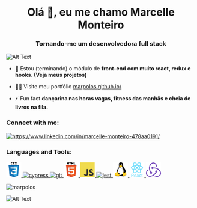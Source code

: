 <h1 align="center">Olá 👋, eu me chamo Marcelle Monteiro</h1>
<h3 align="center">Tornando-me um desenvolvedora full stack</h3>

![Alt Text](https://media2.giphy.com/media/SS8CV2rQdlYNLtBCiF/giphy.gif?cid=ecf05e476wkpljp26yt4gfzssamg2khtcv7vdf5yhbo1cuu9&rid=giphy.gif&ct=g)

- 🌱 Estou (terminando) o módulo de **front-end com muito react, redux e hooks. (Veja meus projetos)**

- 👨‍💻 Visite meu portfólio [marpolos.github.io/](marpolos.github.io/)

- ⚡ Fun fact **dançarina nas horas vagas, fitness das manhãs e cheia de livros na fila.**

<h3 align="left">Connect with me:</h3>
<p align="left">
<a href="https://linkedin.com/in/https://www.linkedin.com/in/marcelle-monteiro-478aa0191/" target="blank"><img align="center" src="https://raw.githubusercontent.com/rahuldkjain/github-profile-readme-generator/master/src/images/icons/Social/linked-in-alt.svg" alt="https://www.linkedin.com/in/marcelle-monteiro-478aa0191/" height="30" width="40" /></a>
</p>

<h3 align="left">Languages and Tools:</h3>
<p align="left"> <a href="https://www.w3schools.com/css/" target="_blank" rel="noreferrer"> <img src="https://raw.githubusercontent.com/devicons/devicon/master/icons/css3/css3-original-wordmark.svg" alt="css3" width="40" height="40"/> </a> <a href="https://www.cypress.io" target="_blank" rel="noreferrer"> <img src="https://raw.githubusercontent.com/simple-icons/simple-icons/6e46ec1fc23b60c8fd0d2f2ff46db82e16dbd75f/icons/cypress.svg" alt="cypress" width="40" height="40"/> </a> <a href="https://git-scm.com/" target="_blank" rel="noreferrer"> <img src="https://www.vectorlogo.zone/logos/git-scm/git-scm-icon.svg" alt="git" width="40" height="40"/> </a> <a href="https://www.w3.org/html/" target="_blank" rel="noreferrer"> <img src="https://raw.githubusercontent.com/devicons/devicon/master/icons/html5/html5-original-wordmark.svg" alt="html5" width="40" height="40"/> </a> <a href="https://developer.mozilla.org/en-US/docs/Web/JavaScript" target="_blank" rel="noreferrer"> <img src="https://raw.githubusercontent.com/devicons/devicon/master/icons/javascript/javascript-original.svg" alt="javascript" width="40" height="40"/> </a> <a href="https://jestjs.io" target="_blank" rel="noreferrer"> <img src="https://www.vectorlogo.zone/logos/jestjsio/jestjsio-icon.svg" alt="jest" width="40" height="40"/> </a> <a href="https://www.linux.org/" target="_blank" rel="noreferrer"> <img src="https://raw.githubusercontent.com/devicons/devicon/master/icons/linux/linux-original.svg" alt="linux" width="40" height="40"/> </a> <a href="https://reactjs.org/" target="_blank" rel="noreferrer"> <img src="https://raw.githubusercontent.com/devicons/devicon/master/icons/react/react-original-wordmark.svg" alt="react" width="40" height="40"/> </a> <a href="https://redux.js.org" target="_blank" rel="noreferrer"> <img src="https://raw.githubusercontent.com/devicons/devicon/master/icons/redux/redux-original.svg" alt="redux" width="40" height="40"/> </a> </p>

<p><img align="center" src="https://github-readme-stats.vercel.app/api/top-langs?username=marpolos&show_icons=true&locale=en&layout=compact" alt="marpolos" /></p>

![Alt Text](https://media0.giphy.com/media/1eEH7dQ2xwN95RwGQf/giphy.gif?cid=ecf05e47kmn2tws6i27sqdddinjen6fl0popsqmoxf6viowm&rid=giphy.gif&ct=g)

